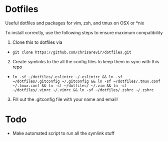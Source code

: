 # Dotfiles
Useful dotfiles and packages for vim, zsh, and tmux on OSX or *nix

To install correctly, use the following steps to ensure maximum compatibility

1. Clone this to dotfiles via
  - ```git clone https://github.com/chrisarevir/dotfiles.git```
2. Create symlinks to the all the config files to keep them in sync with this repo
  - ```ln -sf ~/dotfiles/.eslintrc ~/.eslintrc && ln -sf ~/dotfiles/.gitconfig ~/.gitconfig && ln -sf ~/dotfiles/.tmux.conf ~/.tmux.conf && ln -sf ~/dotfiles/ ~/.vim && ln -sf ~/dotfiles/.vimrc ~/.vimrc && ln -sf ~/dotfiles/.zshrc ~/.zshrc```
3. Fill out the .gitconfig file with your name and email!

# Todo
- Make automated script to run all the symlink stuff
